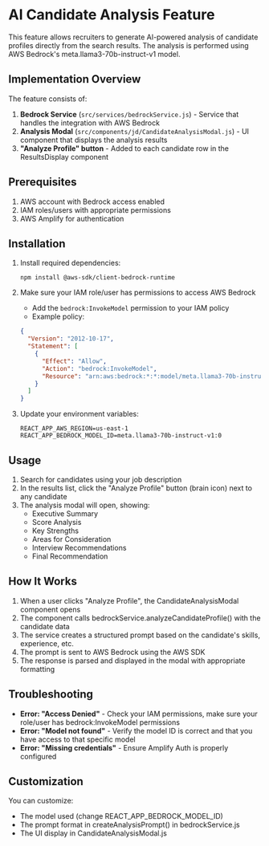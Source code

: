 # AI Candidate Analysis Feature

This feature allows recruiters to generate AI-powered analysis of candidate profiles directly from the search results. The analysis is performed using AWS Bedrock's meta.llama3-70b-instruct-v1 model.

## Implementation Overview

The feature consists of:

1. **Bedrock Service** (`src/services/bedrockService.js`) - Service that handles the integration with AWS Bedrock
2. **Analysis Modal** (`src/components/jd/CandidateAnalysisModal.js`) - UI component that displays the analysis results
3. **"Analyze Profile" button** - Added to each candidate row in the ResultsDisplay component

## Prerequisites

1. AWS account with Bedrock access enabled
2. IAM roles/users with appropriate permissions
3. AWS Amplify for authentication

## Installation

1. Install required dependencies:
   ```
   npm install @aws-sdk/client-bedrock-runtime
   ```

2. Make sure your IAM role/user has permissions to access AWS Bedrock
   - Add the `bedrock:InvokeModel` permission to your IAM policy
   - Example policy:
   ```json
   {
     "Version": "2012-10-17",
     "Statement": [
       {
         "Effect": "Allow",
         "Action": "bedrock:InvokeModel",
         "Resource": "arn:aws:bedrock:*:*:model/meta.llama3-70b-instruct-v1*"
       }
     ]
   }
   ```

3. Update your environment variables:
   ```
   REACT_APP_AWS_REGION=us-east-1
   REACT_APP_BEDROCK_MODEL_ID=meta.llama3-70b-instruct-v1:0
   ```

## Usage

1. Search for candidates using your job description
2. In the results list, click the "Analyze Profile" button (brain icon) next to any candidate
3. The analysis modal will open, showing:
   - Executive Summary
   - Score Analysis
   - Key Strengths
   - Areas for Consideration
   - Interview Recommendations
   - Final Recommendation

## How It Works

1. When a user clicks "Analyze Profile", the CandidateAnalysisModal component opens
2. The component calls bedrockService.analyzeCandidateProfile() with the candidate data
3. The service creates a structured prompt based on the candidate's skills, experience, etc.
4. The prompt is sent to AWS Bedrock using the AWS SDK
5. The response is parsed and displayed in the modal with appropriate formatting

## Troubleshooting

- **Error: "Access Denied"** - Check your IAM permissions, make sure your role/user has bedrock:InvokeModel permissions
- **Error: "Model not found"** - Verify the model ID is correct and that you have access to that specific model
- **Error: "Missing credentials"** - Ensure Amplify Auth is properly configured

## Customization

You can customize:
- The model used (change REACT_APP_BEDROCK_MODEL_ID)
- The prompt format in createAnalysisPrompt() in bedrockService.js
- The UI display in CandidateAnalysisModal.js 